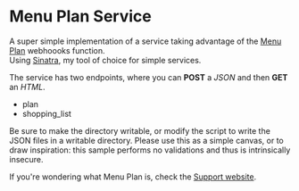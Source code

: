 # Menu Plan Service	
A super simple implementation of a service taking advantage of the [Menu Plan](http://menuplan.app) webhoooks function.  
Using [Sinatra](http://sinatrarb.com), my tool of choice for simple services.  

The service has two endpoints, where you can **POST** a *JSON* and then **GET** an *HTML*.

- plan
- shopping_list

Be sure to make the directory writable, or modify the script to write the JSON files in a writable directory.
Please use this as a simple canvas, or to draw inspiration: this sample performs no validations and thus is intrinsically insecure.

If you're wondering what Menu Plan is, check the [Support website](http://menuplan.app).